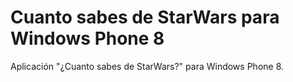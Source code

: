 Cuanto sabes de StarWars para Windows Phone 8
=======================

Aplicación "¿Cuanto sabes de StarWars?" para Windows Phone 8.

